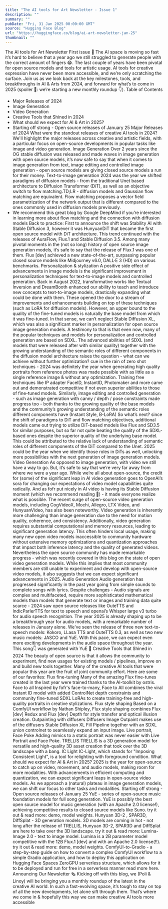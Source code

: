 ```yaml
---
title: "The AI tools for Art Newsletter - Issue 1"
description: ""
summary: ""
pubDate: "Fri, 31 Jan 2025 00:00:00 GMT"
source: "Hugging Face Blog"
url: "https://huggingface.co/blog/ai-art-newsletter-jan-25"
thumbnail: ""
---
```


The AI tools for Art Newsletter
First issue 🎉
The AI space is moving so fast it’s hard to believe that a year ago we still struggled to generate people with the correct amount of fingers 😂.
The last couple of years have been pivotal for open source models and tools for artistic usage. AI tools for creative expression have never been more accessible, and we’re only scratching the surface. Join us as we look back at the key milestones, tools, and breakthroughs in AI & Arts from 2024, and forward for what’s to come in 2025 (spoiler 👀: we’re starting a new monthly roundup 👇).
Table of Contents
- Major Releases of 2024
- Image Generation
- Video Generation
- Creative Tools that Shined in 2024
- What should we expect for AI & Art in 2025?
- Starting off strong - Open source releases of January 25
Major Releases of 2024
What were the standout releases of creative AI tools in 2024? We'll highlight the major releases across creative and artistic fields, with a particular focus on open-source developments in popular tasks like image and video generation.
Image Generation
Over 2 years since the OG stable diffusion was released and made waves in image generation with open source models, it’s now safe to say that when it comes to image generation from text, image editing and controlled image generation - open source models are giving closed source models a run for their money.
Text-to-image generation
2024 was the year we shifted paradigms of diffusion models - from the traditional Unet based architecture to Diffusion Transformer (DiT), as well as an objective switch to flow matching.TD;LR - diffusion models and Gaussian flow matching are equivalent. Flow matching proposes a vector field parametrization of the network output that is different compared to the ones commonly used in diffusion models previously.
- We recommend this great blog by Google DeepMind if you’re interested in learning more about flow matching and the connection with diffusion models
Back to practice: First to announce the shift was Stability AI with Stable Diffusion 3, however it was HunyuanDiT that became the first open source model with DiT architecture.
This trend continued with the releases of AuraFlow, Flux.1 and Stable Diffusion 3.5.
Among many pivotal moments in the (not so long) history of open source image generation models, it’s safe to say that the release of Flux.1 was one of them. Flux [dev] achieved a new state-of-the-art, surpassing popular closed source models like Midjourney v6.0, DALL·E 3 (HD) on various benchmarks.
Personalization & stylization
A positive side effect of advancements in image models is the significant improvement in personalization techniques for text-to-image models and controlled generation.
Back in August 2022, transformative works like Textual Inversion and DreamBooth enhanced our ability to teach and introduce new concepts to text-to-image models, drastically expanding what could be done with them. These opened the door to a stream of improvements and enhancements building on top of these techniques (such as LoRA for diffusion models).
However, an upper bound to the quality of the fine-tuned models is naturally the base model from which it was fine-tuned. In that sense, we can’t neglect Stable Diffusion XL, which was also a significant marker in personalization for open source image generation models. A testimony to that is that even now, many of the popular techniques and models for personalization and controlled generation are based on SDXL. The advanced abilities of SDXL (and models that were released after with similar quality) together with the growing understanding of the semantic roles of different components in the diffusion model architecture raises the question -
what can we achieve without further optimization?
cue in the rain of zero shot techniques - 2024 was definitely the year when generating high quality portraits from reference photos was made possible with as little as a single reference image & without any optimization. Training free techniques like IP adapter FaceID, InstantID, Photomaker and more came out and demonstrated competitive if not even superior abilities to those of fine-tuned models.
Similarly, image editing and controlled generation - such as image generation with canny / depth / pose constraints made progress too - both thanks to the growing quality of the base models and the community’s growing understanding of the semantic roles different components have (Instant Style, B-LoRA)
So what’s next? since the shift of paradigms to DiT and flow matching objectives, additional models came out trying to utilize DiT-based models like Flux and SD3.5 for similar purposes, but so far not quite beating the quality of the SDXL-based ones despite the superior quality of the underlying base model. This could be attributed to the relative lack of understanding of semantic roles of different components of the DiT compared to the Unet. 2025 could be the year when we identify those roles in DiTs as well, unlocking more possibilities with the next generation of image generation models.
Video Generation
As opposed to image generation, with video we still have a way to go.
But, it’s safe to say that we’re very far away from where we were a year ago. While we’re all about open-source,
the credit for (some) of the significant leap in AI video generation goes to OpenAI’s sora for changing our
expectations of video model capabilities quite radically. And as fofr put nicely in AI video is having its Stable Diffusion moment (which we recommend reading 🙂) - it
made everyone realize what is possible.
The recent surge of open-source video generation models, including CogVideoX, Mochi, Allegro, LTX Video, and HunyuanVideo, has also been noteworthy. Video generation is inherently more challenging than image generation due to the need for motion quality, coherence, and consistency. Additionally, video generation requires substantial computational and memory resources, leading to significant generation latency. This often hinders local usage, making many new open video models inaccessible to community hardware without extensive memory optimizations and quantization approaches that impact both inference latency and the quality of generated videos. Nevertheless the open source community has made remarkable progress - which was recently covered in this blog on the state of open video generation models.
While this implies that most community members are still unable to experiment and develop with open-source video models, it also suggests that we can expect significant advancements in 2025.
Audio Generation
Audio generation has progressed significantly in the past year going from simple sounds to complete songs with lyrics. Despite challenges - Audio signals are complex and multifaceted, require more sophisticated mathematical models than models that generate text or images and training data quite scarce - 2024 saw open source releases like OuteTTS and IndicParlerTTS for text to speech and openai’s Whisper large v3 turbo for audio speech recognition. The year 2025 is already shaping up to be a breakthrough year for audio models, with a remarkable number of releases in January alone. We've seen the release of three new text-to-speech models: Kokoro, LLasa TTS and OuteTTS 0.3, as well as two new music models: JASCO and YuE. With this pace, we can expect even more exciting developments in the audio space throughout the year.
This song👇 was generated with YuE 🤯
Creative Tools that Shined in 2024
The beauty of open source is that it allows the community to experiment, find new usages for existing models / pipelines, improve on and build new tools together. Many of the creative AI tools that were popular this year are the fruit of joint community effort.
Here are some of our favorites:
Flux fine-tuning
Many of the amazing Flux fine-tunes created in the last year were trained thanks to the AI-toolkit by ostris.
Face to all
Inspired by fofr's face-to-many, Face to All combines the viral Instant ID model with added ControlNet depth constraints and community fine-tuned SDXL LoRAs to create training-free and high-quality portraits in creative stylizations.
Flux style shaping
Based on a ComfyUI workflow by Nathan Shipley, Flux style shaping combines Flux [dev] Redux and Flux [dev] Depth for style transfer and optical illusion creation.
Outpainting with diffusers
Diffusers Image Outpaint makes use of the diffusers Stable Diffusion XL Fill Pipeline together with an SDXL union controlnet to seamlessly expand an input image.
Live portrait, Face Poke
Adding mimics to a static portrait was never easier with Live Portrait and Face Poke.
TRELLIS
TRELLIS is a 3D generation model for versatile and high-quality 3D asset creation that took over the 3D landscape with a bang.
IC Light
IC-Light, which stands for "Imposing Consistent Light", is a tool for relighting with foreground condition.
What should we expect for AI & Art in 2025?
2025 is the year for open-source to catch up on video, movement, and audio models, making room for more modalities. With advancements in efficient computing and quantization, we can expect significant leaps in open-source video models. As we approach a (natural) plateau in image generation models, we can shift our focus to other tasks and modalities.
Starting off strong - Open source releases of January 25
YuE - series of open-source music foundation models for full song generation. YuE is possibly the best open source model for music generation (with an Apache 2.0 license!), achieving competitive results to closed source models like Suno.
try it out & read more: demo, model weights.
Hunyuan 3D-2 , SPAR3D, DiffSplat - 3D generation models. 3D models are coming in hot - not long after the release of TRELLIS, Hunyuan 3D-2, SPAR3D and DiffSplat are here to take over the 3D landscape.
try it out & read more:
Lumina-Image 2.0 - text to image model. Lumina is a 2B parameter model competitive with the 12B Flux.1 [dev] and with an Apache 2.0 license(!!).
try it out & read more: demo, model weights.
ComfyUI-to-Gradio - a step-by-step guide on how to convert a complex ComfyUI workflow to a simple Gradio application, and how to deploy this application on Hugging Face Spaces ZeroGPU serverless structure, which allows for it to be deployed and run for free in a serverless manner read more here.
Announcing Our Newsletter 🗞️
Kicking off with this blog, we (Poli & Linoy) will be bringing you a monthly roundup of the latest in the creative AI world. In such a fast-evolving space, it’s tough to stay on top of all the new developments, let alone sift through them. That’s where we come in & hopefully this way we can make creative AI tools more accessible